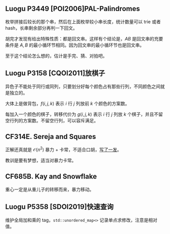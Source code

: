 ## Luogu P3449 [POI2006]PAL-Palindromes

枚举拼接后较长的那个串，然后在上面枚举较小串长度，统计数量可以 trie 或者 hash，长串剩余部分再判一下回文。

胡完才发现有给出特殊性质：都是回文串。这样有个结论是，$AB$ 是回文串的充要条件是 $A,B$ 的最小循环节相同。因为回文串的最小循环节也是回文串。

至于这个结论怎么想的，估计是手完、猜、对拍吧。

## Luogu P3158 [CQOI2011]放棋子

异色子不能处于同行或同列，只要划分好每个颜色占有那些行列，不同颜色之间就是独立的。

大体上是做背包，$f(i,j,k)$ 表示 $i$ 行 $j$ 列放前 $k$ 个颜色的方案数。

每加入一个颜色的棋子，转移代价为 $g(i,j,k)$ 表示 $i$ 行 $j$ 列放 $k$ 个棋子，并且不留空行列的方案数。不留空行列，可以容斥满足。

## CF314E. Sereja and Squares

正解还真就是 $\mathcal O(n^2)$ 暴力 + 卡常，不适合口胡，[写了一发](https://codeforces.com/contest/314/submission/134666984)。

教训是要有梦想，适当对暴力卡常。

## CF685B. Kay and Snowflake

重心一定是从重儿子的转移而来，暴力移动。

## Luogu P5358 [SDOI2019]快速查询

维护全局加和乘的 tag，`std::unordered_map<>` 记录单点求修改，注意是相对值。

## 
